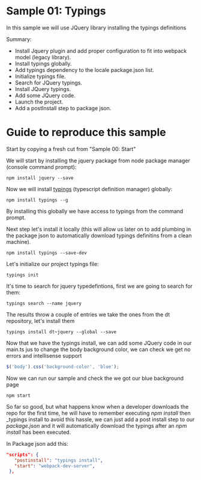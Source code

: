 # Sample 01: Typings

In this sample we will use JQuery library installing the typings definitions

Summary:

- Install Jquery plugin and add proper configuration to fit into webpack model (legacy library).
- Install typings globally.
- Add typings dependency to the locale package.json list.
- Initialize typings file.
- Search for JQuery typings.
- Install JQuery typings.
- Add some JQuery code.
- Launch the project.
- Add a postInstall step to package json.


# Guide to reproduce this sample

Start by copying a fresh cut from "Sample 00: Start"

We will start by installing the jquery package from node package manager (console command prompt):

```
npm install jquery --save
```

Now we will install [typings](https://github.com/typings/typings) (typescript
definition manager) globally:

```
npm install typings --g
```

By installing this globally we have access to typings from the command prompt.

Next step let's install it locally (this will allow us later on to add plumbing
  in the package json to automatically download typings definitins from a clean machine).

```
npm install typings --save-dev
```

Let's initialize our project typings file:

````
typings init
````

It's time to search for jquery typedefintions, first we are going to search for them:

````
typings search --name jquery
````

The results throw a couple of entries we take the ones from the dt repository, let's
install them

````
typings install dt~jquery --global --save
````

Now that we have the typings install, we can add some JQuery code in our main.ts
jus to change the body background color, we can check we get no errors and intellisense
support

````javascript
$('body').css('background-color', 'blue');
````

Now we can run our sample and check the we got our blue background page

````
npm start
````

So far so good, but what happens know when a developer downloads the repo for the
first time, he will have to remember executing _npm install_ then _typings install
to avoid this hassle, we can just add a post install step to our _package.json_
and it will automatically download the typings after an _npm install_ has been executed.

In Package json add this:

````json
"scripts": {
   "postinstall": "typings install",
   "start": "webpack-dev-server",
 },
````
